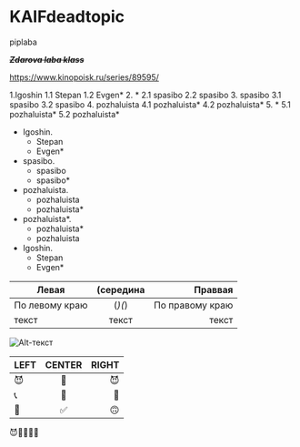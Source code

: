 # KAIFdeadtopic
piplaba

~~*__Zdarova laba klass__*~~

https://www.kinopoisk.ru/series/89595/

1.Igoshin
  1.1 Stepan
  1.2 Evgen*
2. *
  2.1 spasibo
  2.2 spasibo
3. spasibo
  3.1 spasibo
  3.2 spasibo
4. pozhaluista
  4.1 pozhaluista*
  4.2 pozhaluista*
5. *
  5.1 pozhaluista*
  5.2 pozhaluista*

- Igoshin. 
  - Stepan
  - Evgen*
- spasibo. 
  - spasibo
  - spasibo*
- pozhaluista. 
  - pozhaluista
  - pozhaluista*
- pozhaluista*. 
  - pozhaluista*
  - pozhaluista
- Igoshin. 
  - Stepan
  - Evgen*


| Левая | (середина | Праввая |
|----------------|:---------:|----------------:|
| По левому краю | (*)(*) | По правому краю |
| текст | текст | текст |


![Alt-текст](https://avatars1.githubusercontent.com/u/5384215?v=3&s=460 "Орк")

| LEFT | CENTER | RIGHT |
|----------------|:---------:|----------------:|
| 😈 | 🥰 | 😈 |
| 📞 | 🤙 | 🤘 |
| 🤙 | ✅ | 🙃 |

😈🤘🤙🤙📞
